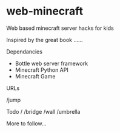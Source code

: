 # web-minecraft
Web based minecraft server hacks for kids

Inspired by the great book ......

Dependancies 
- Bottle web server framework
- Minecraft Python API
- Minecraft Game

URLs

/jump

Todo
/ 
/bridge
/wall
/umbrella



More to follow...
